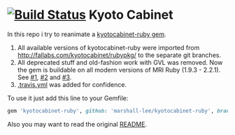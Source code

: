 [![Build Status](https://travis-ci.org/marshall-lee/kyotocabinet-ruby.svg)](https://travis-ci.org/marshall-lee/kyotocabinet-ruby)
Kyoto Cabinet
=============

In this repo i try to reanimate a [kyotocabinet-ruby gem](https://rubygems.org/gems/kyotocabinet-ruby).

1. All available versions of kyotocabinet-ruby were imported from http://fallabs.com/kyotocabinet/rubypkg/ to the separate git branches.
2. All deprecated stuff and old-fashion work with GVL was removed. Now the gem is buildable on all modern versions of MRI Ruby (1.9.3 - 2.2.1).
   See [#1](https://github.com/marshall-lee/kyotocabinet-ruby/pull/1), [#2](https://github.com/marshall-lee/kyotocabinet-ruby/pull/2) and [#3](https://github.com/marshall-lee/kyotocabinet-ruby/pull/3).
3. [.travis.yml](.travis.yml) was added for confidence.

To use it just add this line to your Gemfile:

```ruby
gem 'kyotocabinet-ruby', github: 'marshall-lee/kyotocabinet-ruby', branch: '1-32'
```

Also you may want to read the original [README](README).
